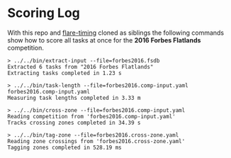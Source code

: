 # Scoring Log

With this repo and [flare-timing](https://github.com/BlockScope/flare-timing)
cloned as siblings the following commands show how to score all tasks at once
for the **2016 Forbes Flatlands** competition.

```
> ../../bin/extract-input --file=forbes2016.fsdb
Extracted 6 tasks from "2016 Forbes Flatlands"
Extracting tasks completed in 1.23 s

> ../../bin/task-length --file=forbes2016.comp-input.yaml
forbes2016.comp-input.yaml
Measuring task lengths completed in 3.33 m

> ../../bin/cross-zone --file=forbes2016.comp-input.yaml
Reading competition from 'forbes2016.comp-input.yaml'
Tracks crossing zones completed in 34.39 s

> ../../bin/tag-zone --file=forbes2016.cross-zone.yaml
Reading zone crossings from 'forbes2016.cross-zone.yaml'
Tagging zones completed in 528.19 ms
```
